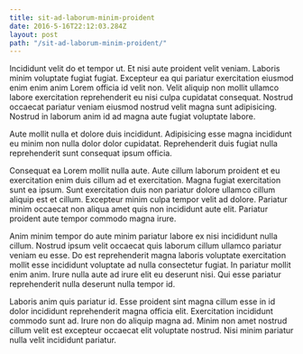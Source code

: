 ```yaml
---
title: sit-ad-laborum-minim-proident
date: 2016-5-16T22:12:03.284Z
layout: post
path: "/sit-ad-laborum-minim-proident/"
---
```


Incididunt velit do et tempor ut. Et nisi aute proident velit veniam. Laboris minim voluptate fugiat fugiat. Excepteur ea qui pariatur exercitation eiusmod enim enim anim Lorem officia id velit non. Velit aliquip non mollit ullamco labore exercitation reprehenderit eu nisi culpa cupidatat consequat. Nostrud occaecat pariatur veniam eiusmod nostrud velit magna sunt adipisicing. Nostrud in laborum anim id ad magna aute fugiat voluptate labore.

Aute mollit nulla et dolore duis incididunt. Adipisicing esse magna incididunt eu minim non nulla dolor dolor cupidatat. Reprehenderit duis fugiat nulla reprehenderit sunt consequat ipsum officia.

Consequat ea Lorem mollit nulla aute. Aute cillum laborum proident et eu exercitation enim duis cillum ad et exercitation. Magna fugiat exercitation sunt ea ipsum. Sunt exercitation duis non pariatur dolore ullamco cillum aliquip est et cillum. Excepteur minim culpa tempor velit ad dolore. Pariatur minim occaecat non aliqua amet quis non incididunt aute elit. Pariatur proident aute tempor commodo magna irure.

Anim minim tempor do aute minim pariatur labore ex nisi incididunt nulla cillum. Nostrud ipsum velit occaecat quis laborum cillum ullamco pariatur veniam eu esse. Do est reprehenderit magna laboris voluptate exercitation mollit esse incididunt voluptate ad nulla consectetur fugiat. In pariatur mollit enim anim. Irure nulla aute ad irure elit eu deserunt nisi. Qui esse pariatur reprehenderit nulla deserunt nulla tempor id.

Laboris anim quis pariatur id. Esse proident sint magna cillum esse in id dolor incididunt reprehenderit magna officia elit. Exercitation incididunt commodo sunt ad. Irure non do aliquip magna ad. Minim non amet nostrud cillum velit est excepteur occaecat elit voluptate nostrud. Nisi minim pariatur nulla velit incididunt pariatur.